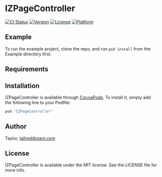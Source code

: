 # IZPageController

[![CI Status](http://img.shields.io/travis/Taylor/IZPageController.svg?style=flat)](https://travis-ci.org/Taylor/IZPageController)
[![Version](https://img.shields.io/cocoapods/v/IZPageController.svg?style=flat)](http://cocoapods.org/pods/IZPageController)
[![License](https://img.shields.io/cocoapods/l/IZPageController.svg?style=flat)](http://cocoapods.org/pods/IZPageController)
[![Platform](https://img.shields.io/cocoapods/p/IZPageController.svg?style=flat)](http://cocoapods.org/pods/IZPageController)

## Example

To run the example project, clone the repo, and run `pod install` from the Example directory first.

## Requirements

## Installation

IZPageController is available through [CocoaPods](http://cocoapods.org). To install
it, simply add the following line to your Podfile:

```ruby
pod "IZPageController"
```

## Author

Taylor, tallred@izeni.com

## License

IZPageController is available under the MIT license. See the LICENSE file for more info.
